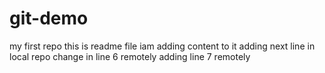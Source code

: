 # git-demo
my first repo
this  is readme file
iam adding content to it
adding next line in local repo
change in line 6 remotely
adding line 7 remotely
